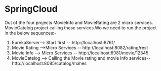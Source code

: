 # SpringCloud
Out of the four projects MovieInfo and MovieRating are 2 micro services.
MovieCatelog project calling these services.Wo we need to run the project in the below sequences:-

1. EurekaServer--> Start first  -- http://localhost:8761/
2. Movie Rating -->Micro Services  -- http://localhost:8082/rating/rest
3. Movie Info --> Micro Services  -- http://localhost:8081/movie/12345
4. MovieCatelog --> Calling the Movie rating and movie Info services-- http://localhost:8085/catalog/mahes
